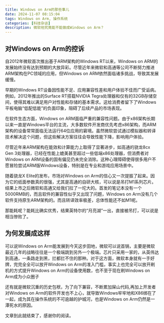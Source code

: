 ```yaml
---
title: Windows on Arm的那些事儿
date: 2024-11-07 08:15:04
tags: Windows on Arm, 操作系统
categories: [科技杂谈]
description: 微软他究竟能不能做成Windows on Arm？
---
```

## 对Windows on Arm的控诉
自2012年微软首次推出基于ARM架构的Windows RT以来，Windows on ARM的发展始终没有达到预期的大放异彩。尽管近年来微软和高通等公司不断努力推进ARM架构在PC领域的应用，但Windows on ARM依然面临诸多挑战，导致其发展缓慢。

早期的Windows RT设备因性能不足、应用兼容性差和用户体验不佳而广受诟病。例如，2012年推出的Surface RT搭载NVIDIA Tegra处理器和仅有的32GB存储空间，使得其难以满足用户对性能和存储的基本需求。这给消费者留下了Windows平板电脑“低配低能”的负面印象，阻碍了后续产品的市场表现。

在软件生态方面，Windows on ARM面临严重的兼容性问题。由于x86架构长期以来一直是Windows平台的主流，大多数软件开发商优先考虑x86架构，而ARM架构的设备常常面临无法运行64位应用的窘境。虽然微软尝试通过模拟器和转译技术解决这个问题，但这些解决方案往往会导致性能下降，影响用户体验。

尽管近年来ARM架构在能效和计算能力上取得了显著进步，如高通的骁龙8cx Gen 3处理器，已经在性能上媲美甚至超过一些低端x86处理器，但消费者对Windows on ARM设备的固有偏见仍未完全消除。这种心理障碍使得很多用户不愿冒险尝试ARM版Windows设备，特别是在专业和游戏应用场景中。

随着骁龙X Elite的发布，市场对Windows on Arm的信心又一次提振了起来。因为它的纸面参数真的很强，尤其是高通的自研大核，可以说是吊打M1系列芯片。结果上市之后微软和高通又给我们拉了一坨大的。首发的笔记本没有一个5000RMB的，而且软件的兼容性似乎又出现了问题，Windows on Arm没有几个软件支持原生ARM架构的。而且转译效率极差，总体性能还不如M1呢。

那能耗呢？能耗比确实优秀，结果英特尔的“月亮湖”一出，直接被吊打，可以说是相当惨败了。

## 为何发展成这样
可以说Windows on Arm能发展到今天这步田地，微软可以说首锅，主要是微软最近几年的战略往往是一个极端跳到另外一个极端。芯片只采用一家的，从英伟达到高通，一条路走到黑，拦都拦不住的那种。对于这方面，微软本身就有一手好牌，完完全全可以放开Windows on Arm的准入门槛，事实上也完全可以放开刷机的方式提升Windows on Arm的设备使用数，也不至于现在刷Windows on Arm成为小众圈子

还有就是微软沉重的历史包袱，为了向下兼容，不断累加屎山代码,再加上开发者对Windows on Arm的软件开发也不上心，就导致Windows牢牢地和X86绑在了一起，成为其在操作系统的不可逾越的护城河，也是Windows on Arm仍然是一潭死水的原因。

文章到此就结束了，感谢你的阅读。
